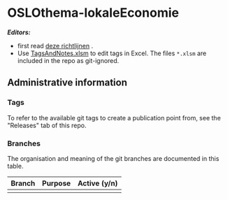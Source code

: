 # OSLOthema-lokaleEconomie

**_Editors:_**

- first read [deze richtlijnen](https://github.com/Informatievlaanderen/OSLO-toolchain/blob/master/doc-user/README.md) .
- Use [TagsAndNotes.xlsm](https://github.com/Informatievlaanderen/OSLO-allerleiTooltjes/tree/master/EA-Excel/TagsAndNotes)
  to edit tags in Excel. The files `*.xlsm` are included in the repo as git-ignored.

## Administrative information

### Tags

To refer to the available git tags to create a publication point from, see the "Releases" tab of this repo.

### Branches

The organisation and meaning of the git branches are documented in this table.

| Branch | Purpose | Active (y/n) |
| ------ | ------- | ------------ |
|        |         |              |
